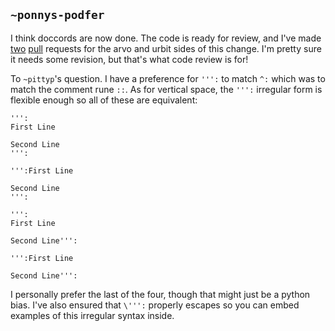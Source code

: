 ## `~ponnys-podfer`
I think doccords are now done. The code is ready for review, and I've made [two][two] [pull][pull] requests for the arvo and urbit sides of this change. I'm pretty sure it needs some revision, but that's what code review is for!

To `~pittyp`'s question. I have a preference for `''':` to match `^:` which was to match the comment rune `::`. As for vertical space, the `''':` irregular form is flexible enough so all of these are equivalent:

    ''':
    First Line
    
    Second Line
    ''':
    
    ''':First Line
    
    Second Line
    ''':
    
    ''':
    First Line
    
    Second Line''':
    
    ''':First Line
    
    Second Line''':
    
I personally prefer the last of the four, though that might just be a python bias. I've also ensured that `\''':` properly escapes so you can embed examples of this irregular syntax inside.

[two]: https://github.com/urbit/arvo/pull/338
[pull]: https://github.com/urbit/urbit/pull/805